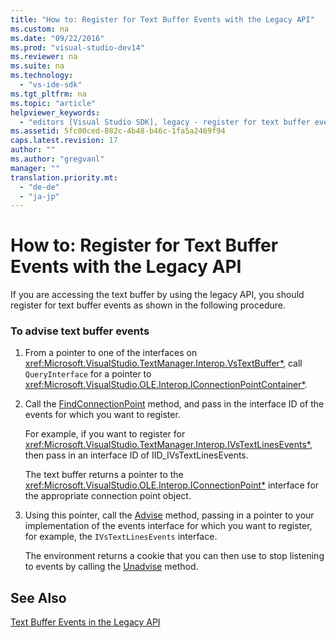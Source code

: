 ```yaml
---
title: "How to: Register for Text Buffer Events with the Legacy API"
ms.custom: na
ms.date: "09/22/2016"
ms.prod: "visual-studio-dev14"
ms.reviewer: na
ms.suite: na
ms.technology: 
  - "vs-ide-sdk"
ms.tgt_pltfrm: na
ms.topic: "article"
helpviewer_keywords: 
  - "editors [Visual Studio SDK], legacy - register for text buffer events"
ms.assetid: 5fc00ced-882c-4b48-b46c-1fa5a2469f94
caps.latest.revision: 17
author: ""
ms.author: "gregvanl"
manager: ""
translation.priority.mt: 
  - "de-de"
  - "ja-jp"
---
```

# How to: Register for Text Buffer Events with the Legacy API
If you are accessing the text buffer by using the legacy API, you should register for text buffer events as shown in the following procedure.  
  
### To advise text buffer events  
  
1.  From a pointer to one of the interfaces on <xref:Microsoft.VisualStudio.TextManager.Interop.VsTextBuffer*>, call `QueryInterface` for a pointer to <xref:Microsoft.VisualStudio.OLE.Interop.IConnectionPointContainer*>.  
  
2.  Call the [FindConnectionPoint](assetId:///M:Microsoft.VisualStudio.OLE.Interop.IConnectionPointContainer.FindConnectionPoint(System.Guid@,Microsoft.VisualStudio.OLE.Interop.IConnectionPoint@)?qualifyHint=False&autoUpgrade=True) method, and pass in the interface ID of the events for which you want to register.  
  
     For example, if you want to register for <xref:Microsoft.VisualStudio.TextManager.Interop.IVsTextLinesEvents*>, then pass in an interface ID of IID_IVsTextLinesEvents.  
  
     The text buffer returns a pointer to the <xref:Microsoft.VisualStudio.OLE.Interop.IConnectionPoint*> interface for the appropriate connection point object.  
  
3.  Using this pointer, call the [Advise](assetId:///M:Microsoft.VisualStudio.OLE.Interop.IConnectionPoint.Advise(System.Object,System.UInt32@)?qualifyHint=False&autoUpgrade=True) method, passing in a pointer to your implementation of the events interface for which you want to register, for example, the `IVsTextLinesEvents` interface.  
  
     The environment returns a cookie that you can then use to stop listening to events by calling the [Unadvise](assetId:///M:Microsoft.VisualStudio.OLE.Interop.IConnectionPoint.Unadvise(System.UInt32)?qualifyHint=False&autoUpgrade=True) method.  
  
## See Also  
 [Text Buffer Events in the Legacy API](../vs140/text-buffer-events-in-the-legacy-api.md)